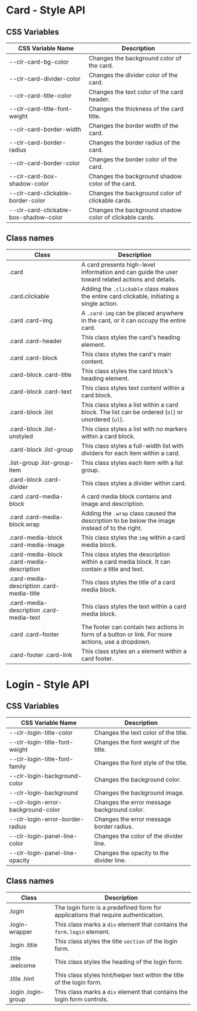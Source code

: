 # Card - Style API

## CSS Variables

| CSS Variable Name                     | Description                                             |
| ------------------------------------- | ------------------------------------------------------- |
| --clr-card-bg-color                   | Changes the background color of the card.               |
| --clr-card-divider-color              | Changes the divider color of the card.                  |
| --clr-card-title-color                | Changes the text color of the card header.              |
| --clr-card-title-font-weight          | Changes the thickness of the card title.                |
| --clr-card-border-width               | Changes the border width of the card.                   |
| --clr-card-border-radius              | Changes the border radius of the card.                  |
| --clr-card-border-color               | Changes the border color of the card.                   |
| --clr-card-box-shadow-color           | Changes the background shadow color of the card.        |
| --clr-card-clickable-border-color     | Changes the background color of clickable cards.        |
| --clr-card-clickable-box-shadow-color | Changes the background shadow color of clickable cards. |

## Class names

| Class                                     | Description                                                                                       |
| ----------------------------------------- | ------------------------------------------------------------------------------------------------- |
| .card                                     | A card presents high-level information and can guide the user toward related actions and details. |
| .card.clickable                           | Adding the `.clickable` class makes the entire card clickable, initiating a single action.        |
| .card .card-img                           | A `.card-img` can be placed anywhere in the card, or it can occupy the entire card.               |
| .card .card-header                        | This class styles the card's heading element.                                                     |
| .card .card-block                         | This class styles the card's main content.                                                        |
| .card-block .card-title                   | This class styles the card block's heading element.                                               |
| .card-block .card-text                    | This class styles text content within a card block.                                               |
| .card-block .list                         | This class styles a list within a card block. The list can be ordered (`ol`) or unordered (`ul`). |
| .card-block .list-unstyled                | This class styles a list with no markers within a card block.                                     |
| .card-block .list-group                   | This class styles a full-width list with dividers for each item within a card.                    |
| .list-group .list-group-item              | This class styles each item with a list group.                                                    |
| .card-block .card-divider                 | This class styles a divider within card.                                                          |
| .card .card-media-block                   | A card media block contains and image and description.                                            |
| .card .card-media-block.wrap              | Adding the `.wrap` class caused the description to be below the image instead of to the right.    |
| .card-media-block .card-media-image       | This class styles the `img` within a card media block.                                            |
| .card-media-block .card-media-description | This class styles the description within a card media block. It can contain a title and text.     |
| .card-media-description .card-media-title | This class styles the title of a card media block.                                                |
| .card-media-description .card-media-text  | This class styles the text within a card media block.                                             |
| .card .card-footer                        | The footer can contain two actions in form of a button or link. For more actions, use a dropdown. |
| .card-footer .card-link                   | This class styles an `a` element within a card footer.                                            |

# Login - Style API

## CSS Variables

| CSS Variable Name                  | Description                                 |
| ---------------------------------- | ------------------------------------------- |
| --clr-login-title-color            | Changes the text color of the title.        |
| --clr-login-title-font-weight      | Changes the font weight of the title.       |
| --clr-login-title-font-family      | Changes the font style of the title.        |
| --clr-login-background-color       | Changes the background color.               |
| --clr-login-background             | Changes the background image.               |
| --clr-login-error-background-color | Changes the error message background color. |
| --clr-login-error-border-radius    | Changes the error message border radius.    |
| --clr-login-panel-line-color       | Changes the color of the divider line.      |
| --clr-login-panel-line-opacity     | Changes the opacity to the divider line.    |

## Class names

| Class               | Description                                                                       |
| ------------------- | --------------------------------------------------------------------------------- |
| .login              | The login form is a predefined form for applications that require authentication. |
| .login-wrapper      | This class marks a `div` element that contains the `form.login` element.          |
| .login .title       | This class styles the title `section` of the login form.                          |
| .title .welcome     | This class styles the heading of the login form.                                  |
| .title .hint        | This class styles hint/helper text within the title of the login form.            |
| .login .login-group | This class marks a `div` element that contains the login form controls.           |
